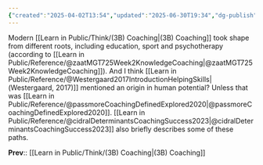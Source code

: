 ```yaml
---
{"created":"2025-04-02T13:54","updated":"2025-06-30T19:34","dg-publish":true,"dg-path":"Think/(3B7) Multiple Paths Led To Modern Coaching.md","permalink":"/think/3-b7-multiple-paths-led-to-modern-coaching/","dgPassFrontmatter":true,"noteIcon":"1"}
---
```


Modern [[Learn in Public/Think/(3B) Coaching\|(3B) Coaching]] took shape from different roots, including education, sport and psychotherapy (according to [[Learn in Public/Reference/@zaatMGT725Week2KnowledgeCoaching\|@zaatMGT725Week2KnowledgeCoaching]]). And I think [[Learn in Public/Reference/@Westergaard2017IntroductionHelpingSkills\|(Westergaard, 2017)]] mentioned an origin in human potential? Unless that was [[Learn in Public/Reference/@passmoreCoachingDefinedExplored2020\|@passmoreCoachingDefinedExplored2020]]. [[Learn in Public/Reference/@cidralDeterminantsCoachingSuccess2023\|@cidralDeterminantsCoachingSuccess2023]] also briefly describes some of these paths. 

**Prev**:: [[Learn in Public/Think/(3B) Coaching\|(3B) Coaching]]


